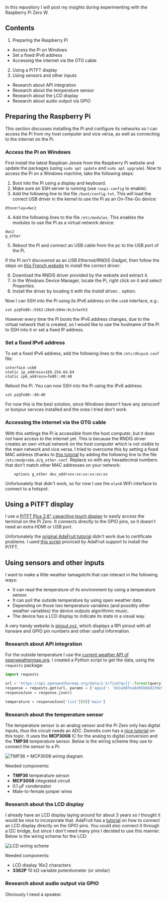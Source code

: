 In this repository I will post my insights during experimenting with the Raspberry Pi Zero W.

## Contents

1. Preparing the Raspberry Pi
  * Access the Pi on Windows
  * Set a fixed IPv6 address
  * Accessing the internet via the OTG cable
2. Using a PiTFT display
3. Using sensors and other inputs
  * Research about API integration
  * Research about the temperature sensor
  * Research about the LCD display
  * Research about audio output via GPIO

## Preparing the Raspberry Pi

This section discusses installing the Pi and configure its networks so I can access the Pi from my host computer and vice versa, as well as connecting to the internet on the Pi.

### Access the Pi on Windows

First install the latest Raspbian Jessie from the Raspberry Pi website and update the packages (using `sudo apt update` and `sudo apt upgrade`). Now to access the Pi on a Windows machine, take the following steps:

1. Boot into the Pi using a display and keyboard.
2. Make sure an SSH server is running (use `raspi-config` to enable).
3. Add the following line to the file `/boot/config.txt`. This will load the correct USB driver in the kernel to use the Pi as an On-The-Go device:

```
dtoverlay=dwc2
```

4. Add the following lines to the file `/etc/modules`. This enables the modules to use the Pi as a virtual network device:

```
dwc2
g_ether
```

5. Reboot the Pi and connect an USB cable from the pc to the USB port of the Pi.

If the Pi isn't discovered as an *USB Ethernet/RNDIS Gadget*, then follow the steps on [this French website](http://domotique.caron.ws/cartes-microcontroleurs/raspberrypi/pi-zero-otg-ethernet/) to install the correct driver:

6. Download the RNDIS driver provided by the website and extract it.
7. In the Windows Device Manager, locate the Pi, right click on it and select *Properties*.
8. Install the driver by locating it with the *Install driver...*  option.

Now I can SSH into the Pi using its IPv6 address on the `usb0` interface, e.g.:

```shell
ssh pi@fe80::5563:28e9:b94e:8c3c%eth3
```

However every time the Pi boots the IPv6 address changes, due to the virtual network that is created, so I would like to use the hostname of the Pi to SSH into it or set a fixed IP address.

### Set a fixed IPv6 address

To set a fixed IPv6 address, add the following lines to the `/etc/dhcpcd.conf` file:

```
interface usb0
static ip_address=169.254.64.64
static ip6_address=fe80::40:40
```

Reboot the Pi. You can now SSH into the Pi using the IPv6 address:

```shell
ssh pi@fe80::40:40
```

For now this is the best solution, since Windows doesn't have any zeroconf or bonjour servces installed and the ones I tried don't work.

### Accessing the internet via the OTG cable

With this settings the Pi is accessible from the host computer, but it does not have access to the internet yet. This is because the RNDIS driver creates an own virtual network on the host computer which is not visible to the main network and vice versa. I tried to overcome this by setting a fixed MAC address (thanks to [this tutorial](https://www.raspberrypi.org/forums/viewtopic.php?f=28&t=199588&p=1245602#p1245457) by adding the following line to the file `/etc/modprobe.d/g_ether.conf`. Replace xx with any hexadecimal numbers that don't match other MAC addresses on your network:

        options g_ether dev_addr=xx:xx:xx:xx:xx:xx
        
Unfortunately that didn't work, so for now I use the `wlan0` WiFi interface to connect to a hotspot.


## Using a PiTFT display

I use a [PiTFT Plus 2.8" capacitive touch display](https://www.adafruit.com/product/2298) to easily access the terminal on the Pi Zero. It connects directly to the GPIO pins, so it doesn't need an extra HDMI or USB port.

Unfortunately the [original AdaFruit tutorial](https://learn.adafruit.com/adafruit-pitft-28-inch-resistive-touchscreen-display-raspberry-pi/easy-install) didn't work due to certificate problems. I used [this script](https://forums.adafruit.com/viewtopic.php?f=24&t=54246&sid=19ba7b71b9dcca00a538d2da6d6121e3&start=15#p630193) proviced by AdaFruit support to install the PiTFT.


## Using sensors and other inputs

I want to make a little weather tamagotchi that can interact in the following ways:
* It can read the temperature of its environment by using a temperature sensor.
* It can poll the outside temperature by using open weather data.
* Depending on those two temperature variables (and possibly other weather variables) the device outputs algorithmic music.
* The device has a LCD display to indicate its state in a visual way.

A very handy website is [pinout.xyz](https://pinout.xyz/), which displays a RPi pinout with all harware and GPIO pin numbers and other useful information.

### Research about API integration

For the outside temperature I use the [current weather API of openweathermap.org](http://openweathermap.org/current). I created a Python script to get the data, using the `requests` package:

```python
import requests

url = 'https://api.openweathermap.org/data/2.5/find?q={}'.format(query)
response = requests.get(url, params = {'appid': '6b1a98fea6d95bbb8239e5ab471d5dd7', 'units': 'metric'})
responseJson = response.json()

temperature = responseJson['list'][0]['main']
```

### Research about the temperature sensor

The temperature sensor is an analog sensor and the Pi Zero only has digital inputs, thus the circuit needs an ADC. Domotix.com has a [nice tutorial](http://domoticx.com/raspberry-pi-temperatuur-sensor-tmp36-gpiomcp3008/) on this topic. It uses the **MCP3008** IC for the analog to digital conversion and the **TMP36** temperature sensor. Below is the wiring scheme they use to connect the sensor to a Pi:

![TMP36 + MCP3008 wiring diagram](http://domoticx.com/wp-content/uploads/Raspberry-Pi-met-MCP3008-en-TMP36-schema-768x638.png)

Needed components:
* **TMP36** temperature sensor
* **MCP3008** integrated circuit
* 0.1 μF condensator
* Male-to-female jumper wires

### Research about the LCD display

I already have an  LCD display laying around for about 3 years so I thought it would be nice to incorporate that. AdaFruit has a [tutorial](https://learn.adafruit.com/character-lcd-with-raspberry-pi-or-beaglebone-black/wiring) on how to connect an LCD display directly on the GPIO pins. You could also connect it through a I2C bridge, but since I don't need many pins I decided to use this manner. Below is the wiring scheme for the LCD:

![LCD wiring schene](https://cdn-learn.adafruit.com/assets/assets/000/018/260/large1024/raspberry_pi_RaspberryPiRGB_bb.png)

Needed components:
* LCD display 16x2 characters
* **3362P** 10 kΩ variable potentiometer (or similar)

### Research about audio output via GPIO

Obviously I need a speaker.
